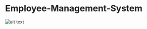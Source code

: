# Employee-Management-System

![alt text](https://github.com/[username]/[reponame]/blob/[branch]/image.jpg?raw=true)
